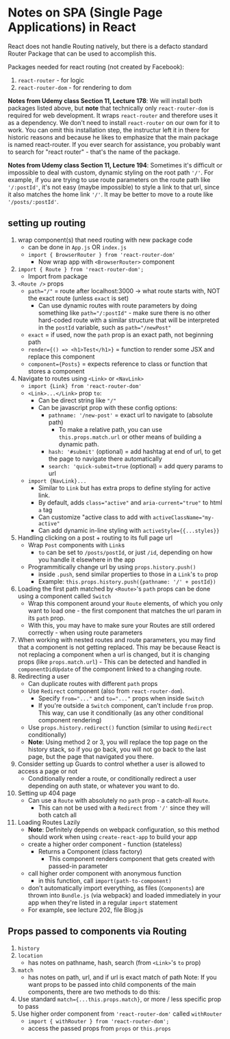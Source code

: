# Notes on SPA (Single Page Applications) in React
React does not handle Routing natively, but there is a defacto standard Router Package that can be used to accomplish this.

Packages needed for react routing (not created by Facebook):
1. `react-router` - for logic
2. `react-router-dom` - for rendering to dom

**Notes from Udemy class Section 11, Lecture 178**: We will install both packages listed above, but **note** that technically only `react-router-dom` is required for web development. It wraps `react-router` and therefore uses it as a dependency. We don't need to install `react-router` on our own for it to work. You can omit this installation step, the instructur left it in there for historic reasons and because he likes to emphasize that the main package is named react-router. If you ever search for assistance, you probably want to search for "react router" - that's the name of the package.

**Notes from Udemy class Section 11, Lecture 194**: Sometimes it's difficult or impossible to deal with custom, dynamic styling on the root path `'/'`. For example, if you are trying to use route parameters on the route path like `'/:postId'`, it's not easy (maybe impossible) to style a link to that url, since it also matches the home link `'/'`. It may be better to move to a route like `'/posts/:postId'`.

## setting up routing
1. wrap component(s) that need routing with new package code
    - can be done in `App.js` OR `index.js`
    - `import { BrowserRouter } from 'react-router-dom'`
        - Now wrap app with `<BrowserRouter>` component
2. `import { Route } from 'react-router-dom';`
    - Import from package
3. `<Route />` props
    - `path="/"` = route after localhost:3000 -> what route starts with, NOT the exact route (unless `exact` is set)
        - Can use dynamic routes with route parameters by doing something like `path="/:postId"` - make sure there is no other hard-coded route with a similar structure that will be interpreted in the `postId` variable, such as `path="/newPost"`
    - `exact` = if used, now the `path` prop is an exact path, not beginning path
    - `render={() => <h1>Test</h1>}` = function to render some JSX and replace this component
    - `component={Posts}` = expects reference to class or function that stores a component
4. Navigate to routes using `<Link>` or `<NavLink>`
    - `import {Link} from 'react-router-dom'`
    - `<Link>...</Link>` prop `to`:
        - Can be direct string like `"/"`
        - Can be javascript prop with these config options:
            - `pathname: '/new-post'` = exact url to navigate to (absolute path)
                - To make a relative path, you can use `this.props.match.url` or other means of building a dynamic path.
            - `hash: '#submit'` (optional) = add hashtag at end of url, to get the page to navigate there automatically
            - `search: 'quick-submit=true` (optional) = add query params to url
    - `import {NavLink}...`
        - Similar to `Link` but has extra props to define styling for active link.
        - By default, adds `class="active"` and `aria-current="true"` to html `a` tag
        - Can customize "active class to add with `activeClassName="my-active"`
        - Can add dynamic in-line styling with `activeStyle={{...styles}}`
5. Handling clicking on a post + routing to its full page url
    - Wrap `Post` components with `Link`s
        - `to` can be set to `/posts/postId`, or just `/id`, depending on how you handle it elsewhere in the app
    - Programmitically change url by using `props.history.push()`
        - inside `.push`, send similar properties to those in a `Link`'s `to` prop
        - Example: `this.props.history.push({pathname: '/' + postId})`
6. Loading the first path matched by `<Route>`'s `path` props can be done using a component called `Switch`
    - Wrap this component around your `Route` elements, of which you only want to load one - the first component that matches the url param in its `path` prop.
    - With this, you may have to make sure your Routes are still ordered correctly - when using route parameters
7. When working with nested routes and route parameters, you may find that a component is not getting replaced. This may be because React is not replacing a component when a url is changed, but it is changing props (like `props.match.url`) - This can be detected and handled in `componentDidUpdate` of the component linked to a changing route.
8. Redirecting a user
    - Can duplicate routes with different `path` props
    - Use `Redirect` component (also from `react-router-dom`).
        - Specify `from="..."` and `to="..."` props when inside `Switch`
        - If you're outside a `Switch` component, can't include `from` prop. This way, can use it conditionally (as any other conditional component rendering)
    - Use `props.history.redirect()` function (similar to using `Redirect` conditionally)
    - **Note**: Using method 2 or 3, you will replace the top page on the history stack, so if you go back, you will not go back to the last page, but the page that navigated you there.
9. Consider setting up Guards to control whether a user is allowed to access a page or not
    - Conditionally render a route, or conditionally redirect a user depending on auth state, or whatever you want to do.
10. Setting up 404 page
    - Can use a `Route` with absolutely no `path` prop - a catch-all `Route`.
        - This can not be used with a `Redirect` from `'/'` since they will both catch all
11. Loading Routes Lazily
    - **Note**: Definitely depends on webpack configuration, so this method should work when using `create-react-app` to build your app
    - create a higher order component - function (stateless)
        - Returns a Component (class factory)
            - This component renders component that gets created with passed-in parameter
    - call higher order component with anonymous function
        - in this function, call `import(path-to-component)`
    - don't automatically import everything, as files (`Components`) are thrown into `Bundle.js` (via webpack) and loaded immediately in your app when they're listed in a regular `import` statement
    - For example, see lecture 202, file Blog.js


## Props passed to components via Routing
1. `history`
2. `location`
    - has notes on pathname, hash, search (from `<Link>`'s `to` prop)
3. `match`
    - has notes on path, url, and if url is exact match of path
Note: If you want props to be passed into child components of the main components, there are two methods to do this:
1. Use standard `match={...this.props.match}`, or more / less specific prop to pass
2. Use higher order component from `'react-router-dom'` called `withRouter`
    - `import { withRouter } from 'react-router-dom';`
    - access the passed props from `props` or `this.props`